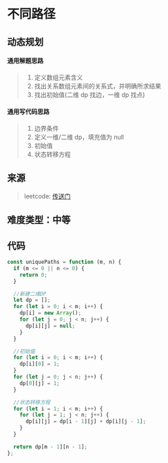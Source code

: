 # 不同路径

## 动态规划

#### 通用解题思路

> 1. 定义数组元素含义
> 2. 找出关系数组元素间的关系式，并明确所求结果
> 3. 找出初始值(二维 dp 找边，一维 dp 找点)

#### 通用写代码思路

> 1. 边界条件
> 2. 定义一维/二维 dp，填充值为 null
> 3. 初始值
> 4. 状态转移方程

## 来源

> leetcode: [传送门](https://leetcode-cn.com/problems/unique-paths/)

## 难度类型：中等

## 代码

```js
const uniquePaths = function (m, n) {
  if (m <= 0 || n <= 0) {
    return 0;
  }

  //新建二维DP
  let dp = [];
  for (let i = 0; i < m; i++) {
    dp[i] = new Array();
    for (let j = 0; j < n; j++) {
      dp[i][j] = null;
    }
  }

  //初始值
  for (let i = 0; i < m; i++) {
    dp[i][0] = 1;
  }
  for (let j = 0; j < n; j++) {
    dp[0][j] = 1;
  }

  //状态转移方程
  for (let i = 1; i < m; i++) {
    for (let j = 1; j < n; j++) {
      dp[i][j] = dp[i - 1][j] + dp[i][j - 1];
    }
  }

  return dp[m - 1][n - 1];
};
```
